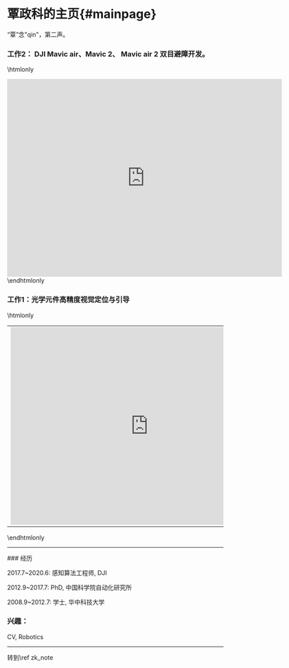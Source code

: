 覃政科的主页{#mainpage}
======================

“覃”念"qin"，第二声。

### 工作2： DJI Mavic air、Mavic 2、 Mavic air 2 双目避障开发。

\htmlonly
<iframe src="https://player.bilibili.com/player.html?aid=32639123&bvid=BV1VW411S7o5&cid=57114943&page=1" scrolling="no" border="0" frameborder="no" framespacing="0" allowfullscreen="true" style="width:640px; height:460px"> </iframe>
\endhtmlonly

### 工作1：光学元件高精度视觉定位与引导

\htmlonly
<table>
<tr>
<td>
<iframe src="https://player.bilibili.com/player.html?aid=285530034&bvid=BV1sf4y1m7Pc&cid=187912294&page=1" scrolling="no" border="0" frameborder="no" framespacing="0" allowfullscreen="true" style="width:640px; height:460px"> </iframe>
</td>

<td>
<iframe src="https://player.bilibili.com/player.html?aid=285595985&bvid=BV1yf4y1m7Kw&cid=187905340&page=1" scrolling="no" border="0" frameborder="no" framespacing="0" allowfullscreen="true" style="width:640px; height:460px"> </iframe>
</td>
</tr>
</table>
\endhtmlonly

<hr>
### 经历

2017.7~2020.6: 感知算法工程师, DJI

2012.9~2017.7: PhD, 中国科学院自动化研究所

2008.9~2012.7: 学士, 华中科技大学

### 兴趣：
CV, Robotics

<hr>
转到\ref zk_note

